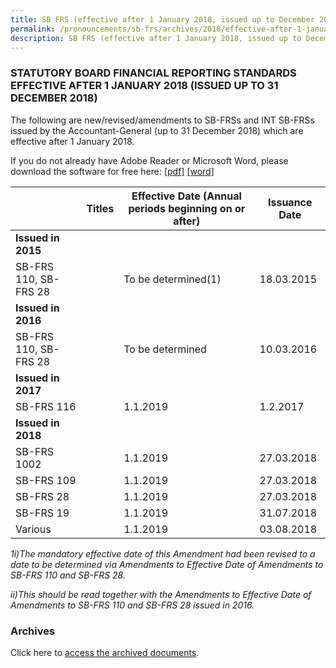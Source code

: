 ```yaml
---
title: SB FRS (effective after 1 January 2018, issued up to December 2018)
permalink: /pronouncements/sb-frs/archives/2018/effective-after-1-january-2018-issued-up-to-december-2018/
description: SB FRS (effective after 1 January 2018, issued up to December 2018)
---
```

### STATUTORY BOARD FINANCIAL REPORTING STANDARDS EFFECTIVE AFTER 1 JANUARY 2018 (ISSUED UP TO 31 DECEMBER 2018)

The following are new/revised/amendments to SB-FRSs and INT SB-FRSs issued by the Accountant-General (up to 31 December 2018) which are effective after 1 January 2018.

If you do not already have Adobe Reader or Microsoft Word, please download the software for free here: [\[pdf\]](http://www.adobe.com/products/acrobat/readstep2.html) [\[word\]](http://www.microsoft.com/downloads/details.aspx?FamilyID=95e24c87-8732-48d5-8689-ab826e7b8fdf&DisplayLang=en)



|  | Titles | Effective Date (Annual periods beginning on or after) | Issuance Date |
| -------- | -------- | -------- | -------- |
| **Issued in 2015** |  |  |  |
| SB-FRS 110, SB-FRS 28 |  | To be determined(1) | 18.03.2015 |
| **Issued in 2016** |  |  |  |
| SB-FRS 110, SB-FRS 28 |  | To be determined | 10.03.2016 |
| **Issued in 2017** |  |  |  |
| SB-FRS 116 |  | 1.1.2019 | 1.2.2017 |
| **Issued in 2018** |  |  |  |
| SB-FRS 1002 |  | 1.1.2019 | 27.03.2018 |
| SB-FRS 109 |  | 1.1.2019 | 27.03.2018 |
| SB-FRS 28 |  | 1.1.2019 | 27.03.2018 |
| SB-FRS 19 |  | 1.1.2019 | 31.07.2018 |
| Various |  | 1.1.2019 | 03.08.2018 |

*1i)The mandatory effective date of this Amendment had been revised to a date to be determined via Amendments to Effective Date of Amendments to SB-FRS 110 and SB-FRS 28.*

*ii)This should be read together with the Amendments to Effective Date of Amendments to SB-FRS 110 and SB-FRS 28 issued in 2016.*

### Archives 

Click here to [access the archived documents](/pronouncements/sb-frs/archives/).